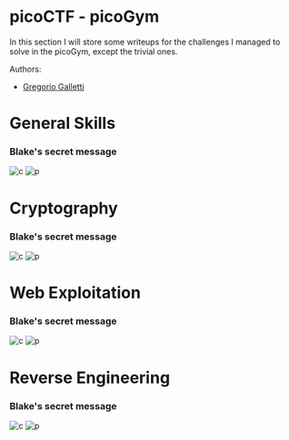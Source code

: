 # picoCTF - picoGym
In this section I will store some writeups for the challenges I managed to solve in the picoGym, except the trivial ones.

Authors: 
* [Gregorio Galletti](https://github.com/gregalletti)


# General Skills
### Blake's secret message
![c](https://img.shields.io/badge/Cryptography-orange) ![p](https://img.shields.io/badge/Points-350-success)

# Cryptography
### Blake's secret message
![c](https://img.shields.io/badge/Cryptography-orange) ![p](https://img.shields.io/badge/Points-350-success)

# Web Exploitation
### Blake's secret message
![c](https://img.shields.io/badge/Cryptography-orange) ![p](https://img.shields.io/badge/Points-350-success)

# Reverse Engineering
### Blake's secret message
![c](https://img.shields.io/badge/Cryptography-orange) ![p](https://img.shields.io/badge/Points-350-success)

